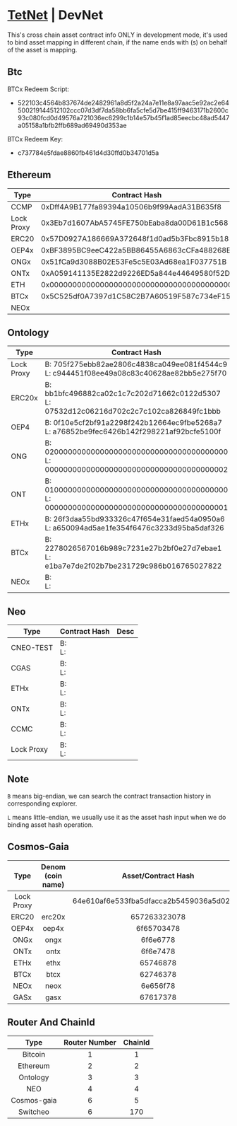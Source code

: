 # [TetNet](README.md) | DevNet

This's cross chain asset contract info ONLY in development mode, it's used to bind asset mapping in different chain, if the name ends with (s) on behalf of the asset is mapping.

## Btc

BTCx Redeem Script: 
- 522103c4564b837674de2482961a8d5f2a24a7e11e8a97aac5e92ac2e64500219144512102ccc07d3df7da58bb6fa5cfe5d7be415ff9463171b2600c93c080fcd0d49576a721036ec6299c1b14e57b45f1ad85eecbc48ad5447a05158a1bfb2ffb689ad69490d353ae

BTCx Redeem Key: 
- c737784e5fdae8860fb461d4d30ffd0b34701d5a

## Ethereum

Type | Contract Hash | Desc
---|---|---
CCMP | 0xDff4A9B177fa89394a10506b9f99AadA31B635f8 |
Lock Proxy | 0x3Eb7d1607AbA5745FE750bEaba8da00D61B1c568 |
ERC20 | 0x57D0927A186669A372648f1d0ad5b3Fbc8915b18 |
OEP4x | 0xBF3895BC9eeC422a5BB86455A6863cCFa488268E |
ONGx | 0x51fCa9d3088B02E53Fe5c5E03Ad68ea1F037751B |
ONTx | 0xA059141135E2822d9226ED5a844e44649580f52D |
ETH | 0x0000000000000000000000000000000000000000 |
BTCx | 0x5C525df0A7397d1C58C2B7A60519F587c734eF15 |
NEOx |  |

## Ontology

Type | Contract Hash | Desc
---|---|---
Lock Proxy | B: 705f275ebb82ae2806c4838ca049ee081f4544c9 </br> L: c944451f08ee49a08c83c40628ae82bb5e275f70 |
ERC20x | B: bb1bfc496882ca02c1c7c202d71662c0122d5307 </br> L: 07532d12c06216d702c2c7c102ca826849fc1bbb |
OEP4 | B: 0f10e5cf2bf91a2298f242b12664ec9fbe5268a7 </br> L: a76852be9fec6426b142f298221af92bcfe5100f |
ONG | B: 0200000000000000000000000000000000000000 </br> L: 0000000000000000000000000000000000000002 |
ONT | B: 0100000000000000000000000000000000000000 </br> L: 0000000000000000000000000000000000000001 |
ETHx | B: 26f3daa55bd933326c47f654e31faed54a0950a6 </br> L: a650094ad5ae1fe354f6476c3233d95ba5daf326 |
BTCx | B: 2278026567016b989c7231e27b2bf0e27d7ebae1 </br> L: e1ba7e7de2f02b7be231729c986b016765027822 |
NEOx | B:  </br> L: 
## Neo

Type | Contract Hash | Desc
---|---|---
CNEO-TEST | B:  </br> L:  |
CGAS | B:  </br> L:  |
ETHx | B:  </br> L:  |
ONTx | B:  </br> L:  |
CCMC | B:  </br> L:  |
Lock Proxy | B:  </br> L:  |


## Note 
`B` means big-endian, we can search the contract transaction history in corresponding explorer.

`L` means little-endian, we usually use it as the asset hash input when we do binding asset hash operation.

## Cosmos-Gaia

Type | Denom (coin name) | Asset/Contract Hash | Desc
:-:|:-:|:-:|:-:
Lock Proxy | | 64e610af6e533fba5dfacca2b5459036a5d02178 |
ERC20 | erc20x | 657263323078 |
OEP4x | oep4x | 6f65703478 |
ONGx | ongx | 6f6e6778 |
ONTx | ontx | 6f6e7478 |
ETHx | ethx | 65746878 |
BTCx | btcx | 62746378 |
NEOx | neox | 6e656f78 |
GASx | gasx | 67617378 |


## Router And ChainId
Type | Router Number | ChainId
:-:|:-:|:-:
Bitcoin | 1 | 1
Ethereum | 2 | 2
Ontology | 3 | 3
NEO | 4 | 4
Cosmos-gaia | 6 | 5
Switcheo | 6 | 170